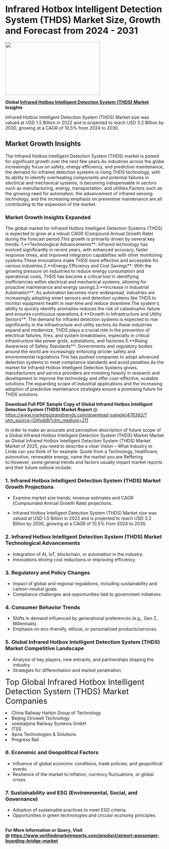 <H1>Infrared Hotbox Intelligent Detection System (THDS) Market Size, Growth and Forecast from 2024 - 2031</H1><img class="aligncenter size-medium wp-image-584254" src="https://thirdeyenews.in/wp-content/uploads/2024/09/Global-Market-Research-300x168.jpeg" alt="" width="300" height="168" /><p><strong>Global&nbsp;<a href="https://www.marketsizeandtrends.com/download-sample/476362/?utm_source=Github8j?utm_medium=211">Infrared Hotbox Intelligent Detection System (THDS) Market</a> Insights</strong></p><p>Infrared Hotbox Intelligent Detection System (THDS) Market size was valued at USD 1.5 Billion in 2022 and is projected to reach USD 3.2 Billion by 2030, growing at a CAGR of 10.5% from 2024 to 2030.</p><p><h2>Market Growth Insights</h2> The Infrared Hotbox Intelligent Detection System (THDS) market is poised for significant growth over the next few years.As industries across the globe increasingly focus on safety, energy efficiency, and predictive maintenance, the demand for infrared detection systems is rising.THDS technology, with its ability to identify overheating components and potential failures in electrical and mechanical systems, is becoming indispensable in sectors such as manufacturing, energy, transportation, and utilities.Factors such as the growing need for automation, the advancement of infrared sensing technology, and the increasing emphasis on preventive maintenance are all contributing to the expansion of the market. <h3>Market Growth Insights Expanded</h3> The global market for Infrared Hotbox Intelligent Detection Systems (THDS) is expected to grow at a robust CAGR (Compound Annual Growth Rate) during the forecast period.This growth is primarily driven by several key trends: 1.**Technological Advancements**: Infrared technology has evolved significantly in recent years, with enhanced accuracy, faster response times, and improved integration capabilities with other monitoring systems.These innovations make THDS more effective and accessible for various industries.2.**Energy Efficiency and Cost Savings**: With the growing pressure on industries to reduce energy consumption and operational costs, THDS has become a critical tool in identifying inefficiencies within electrical and mechanical systems, allowing for proactive maintenance and energy savings.3.**Increase in Industrial Automation**: As automation becomes more widespread, industries are increasingly adopting smart sensors and detection systems like THDS to monitor equipment health in real-time and reduce downtime.The system's ability to quickly identify anomalies reduces the risk of catastrophic failure and ensures continuous operations.4.**Growth in Infrastructure and Utility Sectors**: The demand for infrared detection systems is expected to rise significantly in the infrastructure and utility sectors.As these industries expand and modernize, THDS plays a crucial role in the prevention of electrical failures, fires, and system breakdowns, especially in critical infrastructure like power grids, substations, and factories.5.**Rising Awareness of Safety Standards**: Governments and regulatory bodies around the world are increasingly enforcing stricter safety and environmental regulations.This has pushed companies to adopt advanced detection systems to meet compliance standards and avoid penalties.As the market for Infrared Hotbox Intelligent Detection Systems grows, manufacturers and service providers are investing heavily in research and development to improve the technology and offer cost-effective, scalable solutions.The expanding scope of industrial applications and the increasing adoption of predictive maintenance strategies ensure a promising future for THDS solutions.</p><p><span class=""><strong>Download Full PDF Sample Copy of Global Infrared Hotbox Intelligent Detection System (THDS) Market Report</strong> @ <a href="https://www.marketsizeandtrends.com/download-sample/476362/?utm_source=Github8j?utm_medium=211" target="_blank">https://www.marketsizeandtrends.com/download-sample/476362/?utm_source=Github8j?utm_medium=211</a></span></p><p>In order to make an accurate and perceptive description of future scope of a Global&nbsp;Infrared Hotbox Intelligent Detection System (THDS) Market Market as Global&nbsp;Infrared Hotbox Intelligent Detection System (THDS) Market Market of 2025, you need to describe a clear Vision &ndash; What Industry or Linda can you think of for example: Quote from a Technology, healthcare, automotive, renewable energy, name the market you are Reffering to.However, some general trends and factors usually impact market reports and their future outlook include:</p><h3>1.&nbsp;<strong>Infrared Hotbox Intelligent Detection System (THDS) Market Growth Projections</strong></h3><ul><li>Examine market size trends, revenue estimates and CAGR (Compounded Annual Growth Rate) projections.</li><li><p>Infrared Hotbox Intelligent Detection System (THDS) Market size was valued at USD 1.5 Billion in 2022 and is projected to reach USD 3.2 Billion by 2030, growing at a CAGR of 10.5% from 2024 to 2030.</p></li></ul><h3>2.&nbsp;<strong>Infrared Hotbox Intelligent Detection System (THDS) Market Technological Advancements</strong></h3><ul><li>Integration of AI, IoT, blockchain, or automation in the industry.</li><li>Innovations driving cost reductions or improving efficiency.</li></ul><h3>3.&nbsp;<strong>Regulatory and Policy Changes</strong></h3><ul><li>Impact of global and regional regulations, including sustainability and carbon-neutral goals.</li><li>Compliance challenges and opportunities tied to government initiatives.</li></ul><h3>4.&nbsp;<strong>Consumer Behavior Trends</strong></h3><ul><li>Shifts in demand influenced by generational preferences (e.g., Gen Z, Millennials).</li><li>Emphasis on eco-friendly, ethical, or personalized products/services.</li></ul><h3>5.&nbsp;<strong>Global Infrared Hotbox Intelligent Detection System (THDS) Market Competitive Landscape</strong></h3><ul><li>Analysis of key players, new entrants, and partnerships shaping the industry.</li><li>Strategies for differentiation and market penetration.</li></ul><p data-pm-slice="1 1 []"><span style="color: inherit; font-family: inherit; font-size: 25px;">Top Global Infrared Hotbox Intelligent Detection System (THDS) Market Companies</span></p><div class="" data-test-id=""><p><li>China Railway Harbin Group of Technology</li><li> Beijing Ctrowell Technology</li><li> voestalpine Railway Systems GmbH</li><li> ITSS</li><li> Apna Technologies & Solutions</li><li> Progress Rail</li></p></div><h3>6.&nbsp;<strong>Economic and Geopolitical Factors</strong></h3><ul><li>Influence of global economic conditions, trade policies, and geopolitical events.</li><li>Resilience of the market to inflation, currency fluctuations, or global crises.</li></ul><h3>7.&nbsp;<strong>Sustainability and ESG (Environmental, Social, and Governance)</strong></h3><ul><li>Adoption of sustainable practices to meet ESG criteria.</li><li>Opportunities in green technologies and circular economy principles.</li></ul><h2><strong style="font-size: 14px;">For More Information or Query, Visit @&nbsp;</strong><a style="background-color: #ffffff; font-size: 14px;" href="https://www.marketsizeandtrends.com/report/infrared-hotbox-intelligent-detection-system-thds-market/" target="_blank">https://www.verifiedmarketreports.com/product/airport-passenger-boarding-bridge-market</a></h2>